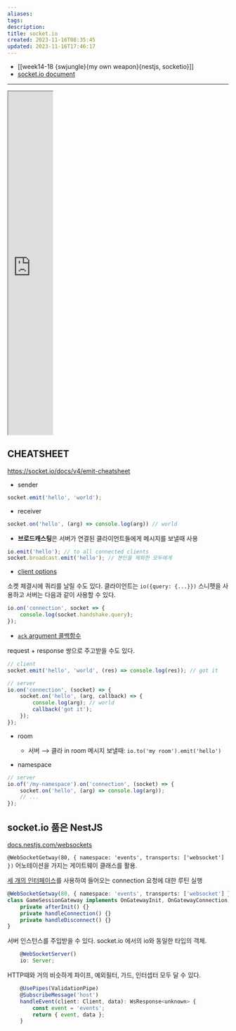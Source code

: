 ```yaml
---
aliases: 
tags: 
description:
title: socket.io
created: 2023-11-16T08:35:45
updated: 2023-11-16T17:46:17
---
```

- [[week14-18 {swjungle}{my own weapon}{nestjs, socketio}]]
- [socket.io document](https://socket.io/docs/v4/)
___
<iframe src="https://socket.io/images/logo.svg" allow="fullscreen" allowfullscreen="" style="height: 20%; width: 20%; aspect-ratio: 1 / 1;"></iframe>

## CHEATSHEET

<https://socket.io/docs/v4/emit-cheatsheet>

- sender

```js
socket.emit('hello', 'world');
```

- receiver

```js
socket.on('hello', (arg) => console.log(arg)) // world
```

- **브로드캐스팅**은 서버가 연결된 클라이언트들에게 메시지를 보낼때 사용

```js
io.emit('hello'); // to all connected clients
socket.broadcast.emit('hello'); // 본인을 제외한 모두에게
```

- [client options](https://socket.io/docs/v4/client-options/)

소켓 체결시에 쿼리를 날릴 수도 있다. 클라이언트는 `io({query: {...}})` 스니펫을 사용하고 서버는 다음과 같이 사용할 수 있다.

```js
io.on('connection', socket => {
	console.log(socket.handshake.query);
});
```

- [`ack` argument 콜백함수](https://socket.io/docs/v4/client-api/#socketemiteventname-args)

request + response 쌍으로 주고받을 수도 있다.

```js
// client
socket.emit('hello', 'world', (res) => console.log(res)); // got it
```

```js
// server
io.on('connection', (socket) => {
	socket.on('hello', (arg, callback) => {
		console.log(arg); // world
		callback('got it');
	});
});
```

- room
	- 서버 ⟶ 클라 in room 메시지 보낼때: `io.to('my room').emit('hello')`
 
- namespace

```js
// server
io.of('/my-namespace').on('connection', (socket) => {
	socket.on('hello', (arg) => console.log(arg));
	// ...
});
```

## socket.io 품은 NestJS

[docs.nestjs.com/websockets](https://docs.nestjs.com/websockets/gateways)

`@WebSocketGetway(80, { namespace: 'events', transports: ['websocket'] })` 어노테이션을 가지는 게이트웨이 클래스를 활용.

[세 개의 인터페이스](https://docs.nestjs.com/websockets/gateways#lifecycle-hooks)를 사용하여 들어오는 connection 요청에 대한 루틴 실행

```ts
@WebSocketGetway(80, { namespace: 'events', transports: ['websocket'] })
class GameSessionGateway implements OnGatewayInit, OnGatewayConnection, OnGatewayDisconnect {
	private afterInit() {}
	private handleConnection() {}
	private handleDisconnect() {}
}
```

서버 인스턴스를 주입받을 수 있다. socket.io 에서의 io와 동일한 타입의 객체.

```js
	@WebSocketServer()
	io: Server;
```

HTTP때와 거의 비슷하게 파이프, 예외필터, 가드, 인터셉터 모두 달 수 있다.

```js
	@UsePipes(ValidationPipe)
	@SubscribeMessage('host')
	handleEvent(client: Client, data): WsResponse<unknown> {
		const event = 'events';
		return { event, data };
	}
```
